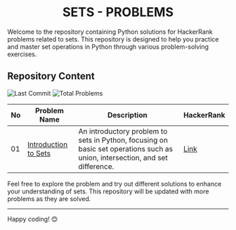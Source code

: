 <h1 align='center'>SETS - PROBLEMS</h1>

Welcome to the repository containing Python solutions for HackerRank problems related to sets. This repository is designed to help you practice and master set operations in Python through various problem-solving exercises.

## Repository Content
<p>
<img src="https://img.shields.io/github/last-commit/JawadSher/Python-Problems-Solutions-HackerRank" alt="Last Commit" />
<img src="https://img.shields.io/badge/Total%20Problems-1-blue" alt="Total Problems" /> 
</p>

| No | Problem Name                                           | Description                                             | HackerRank                                                                                                 |
|----|--------------------------------------------------------|---------------------------------------------------------|-----------------------------------------------------------------------------------------------------------------|
| 01 | [Introduction to Sets](https://github.com/JawadSher/Python-Problems-Solutions-HackerRank/tree/main/04%20-%20Sets%20Problems/01%20-%20Introduction%20to%20Sets) | An introductory problem to sets in Python, focusing on basic set operations such as union, intersection, and set difference. | [Link](https://www.hackerrank.com/challenges/py-introduction-to-sets/problem?isFullScreen=true)                |

Feel free to explore the problem and try out different solutions to enhance your understanding of sets. This repository will be updated with more problems as they are solved.

---
Happy coding! 😊
